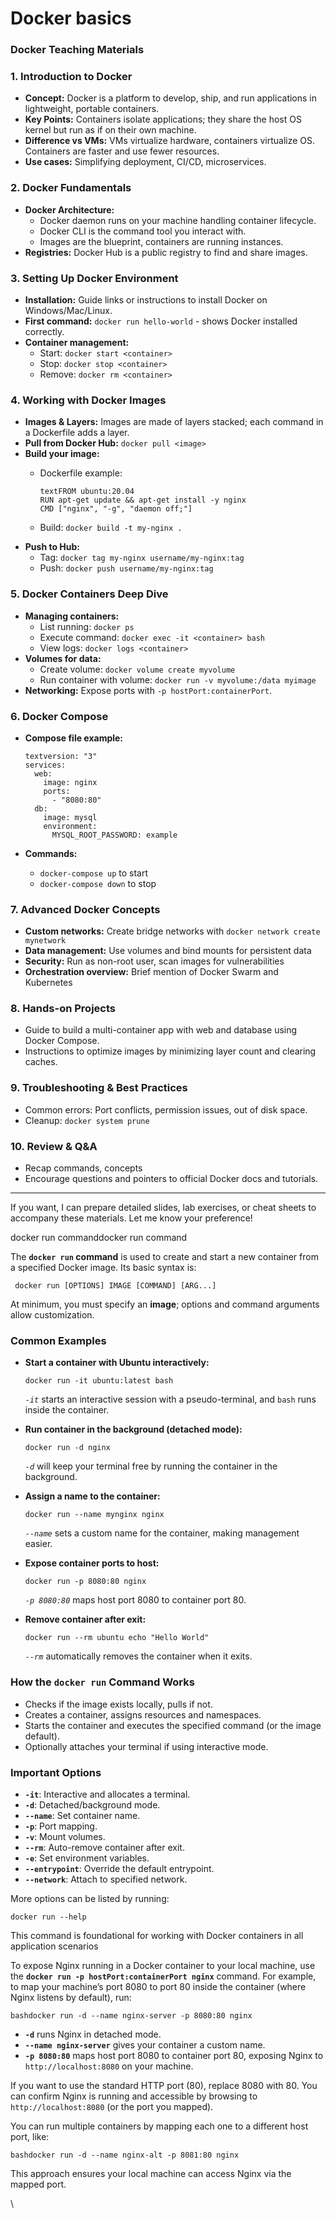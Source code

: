 # Docker basics

### Docker Teaching Materials

### 1. Introduction to Docker

* **Concept:** Docker is a platform to develop, ship, and run applications in lightweight, portable containers.
* **Key Points:** Containers isolate applications; they share the host OS kernel but run as if on their own machine.
* **Difference vs VMs:** VMs virtualize hardware, containers virtualize OS. Containers are faster and use fewer resources.
* **Use cases:** Simplifying deployment, CI/CD, microservices.

### 2. Docker Fundamentals

* **Docker Architecture:**
  * Docker daemon runs on your machine handling container lifecycle.
  * Docker CLI is the command tool you interact with.
  * Images are the blueprint, containers are running instances.
* **Registries:** Docker Hub is a public registry to find and share images.

### 3. Setting Up Docker Environment

* **Installation:** Guide links or instructions to install Docker on Windows/Mac/Linux.
* **First command:** `docker run hello-world` - shows Docker installed correctly.
* **Container management:**
  * Start: `docker start <container>`
  * Stop: `docker stop <container>`
  * Remove: `docker rm <container>`

### 4. Working with Docker Images

* **Images & Layers:** Images are made of layers stacked; each command in a Dockerfile adds a layer.
* **Pull from Docker Hub:** `docker pull <image>`
* **Build your image:**
  *   Dockerfile example:

      ```
      textFROM ubuntu:20.04
      RUN apt-get update && apt-get install -y nginx
      CMD ["nginx", "-g", "daemon off;"]
      ```
  * Build: `docker build -t my-nginx .`
* **Push to Hub:**
  * Tag: `docker tag my-nginx username/my-nginx:tag`
  * Push: `docker push username/my-nginx:tag`

### 5. Docker Containers Deep Dive

* **Managing containers:**
  * List running: `docker ps`
  * Execute command: `docker exec -it <container> bash`
  * View logs: `docker logs <container>`
* **Volumes for data:**
  * Create volume: `docker volume create myvolume`
  * Run container with volume: `docker run -v myvolume:/data myimage`
* **Networking:** Expose ports with `-p hostPort:containerPort`.

### 6. Docker Compose

*   **Compose file example:**

    ```
    textversion: "3"
    services:
      web:
        image: nginx
        ports:
          - "8080:80"
      db:
        image: mysql
        environment:
          MYSQL_ROOT_PASSWORD: example
    ```
* **Commands:**
  * `docker-compose up` to start
  * `docker-compose down` to stop

### 7. Advanced Docker Concepts

* **Custom networks:** Create bridge networks with `docker network create mynetwork`
* **Data management:** Use volumes and bind mounts for persistent data
* **Security:** Run as non-root user, scan images for vulnerabilities
* **Orchestration overview:** Brief mention of Docker Swarm and Kubernetes

### 8. Hands-on Projects

* Guide to build a multi-container app with web and database using Docker Compose.
* Instructions to optimize images by minimizing layer count and clearing caches.

### 9. Troubleshooting & Best Practices

* Common errors: Port conflicts, permission issues, out of disk space.
* Cleanup: `docker system prune`

### 10. Review & Q\&A

* Recap commands, concepts
* Encourage questions and pointers to official Docker docs and tutorials.

***

If you want, I can prepare detailed slides, lab exercises, or cheat sheets to accompany these materials. Let me know your preference!

docker run commanddocker run command

The **`docker run` command** is used to create and start a new container from a specified Docker image. Its basic syntax is:

```
 docker run [OPTIONS] IMAGE [COMMAND] [ARG...]
```

At minimum, you must specify an **image**; options and command arguments allow customization.

### Common Examples <a href="#common-examples" id="common-examples"></a>

*   **Start a container with Ubuntu interactively:**

    ```
    docker run -it ubuntu:latest bash
    ```

    _`-it`_ starts an interactive session with a pseudo-terminal, and `bash` runs inside the container.
*   **Run container in the background (detached mode):**

    ```
    docker run -d nginx
    ```

    _`-d`_ will keep your terminal free by running the container in the background.
*   **Assign a name to the container:**

    ```
    docker run --name mynginx nginx
    ```

    _`--name`_ sets a custom name for the container, making management easier.
*   **Expose container ports to host:**

    ```
    docker run -p 8080:80 nginx
    ```

    _`-p 8080:80`_ maps host port 8080 to container port 80.
*   **Remove container after exit:**

    ```
    docker run --rm ubuntu echo "Hello World"
    ```

    _`--rm`_ automatically removes the container when it exits.

### How the `docker run` Command Works <a href="#undefined" id="undefined"></a>

* Checks if the image exists locally, pulls if not.
* Creates a container, assigns resources and namespaces.
* Starts the container and executes the specified command (or the image default).
* Optionally attaches your terminal if using interactive mode.

### Important Options <a href="#important-options" id="important-options"></a>

* **`-it`**: Interactive and allocates a terminal.
* **`-d`**: Detached/background mode.
* **`--name`**: Set container name.
* **`-p`**: Port mapping.
* **`-v`**: Mount volumes.
* **`--rm`**: Auto-remove container after exit.
* **`-e`**: Set environment variables.
* **`--entrypoint`**: Override the default entrypoint.
* **`--network`**: Attach to specified network.

More options can be listed by running:

```
docker run --help
```

This command is foundational for working with Docker containers in all application scenarios



To expose Nginx running in a Docker container to your local machine, use the **`docker run -p hostPort:containerPort nginx`** command. For example, to map your machine’s port 8080 to port 80 inside the container (where Nginx listens by default), run:

```
bashdocker run -d --name nginx-server -p 8080:80 nginx
```

* **`-d`** runs Nginx in detached mode.
* **`--name nginx-server`** gives your container a custom name.
* **`-p 8080:80`** maps host port 8080 to container port 80, exposing Nginx to `http://localhost:8080` on your machine.

If you want to use the standard HTTP port (80), replace 8080 with 80. You can confirm Nginx is running and accessible by browsing to `http://localhost:8080` (or the port you mapped).

You can run multiple containers by mapping each one to a different host port, like:

```
bashdocker run -d --name nginx-alt -p 8081:80 nginx
```

This approach ensures your local machine can access Nginx via the mapped port.

\
